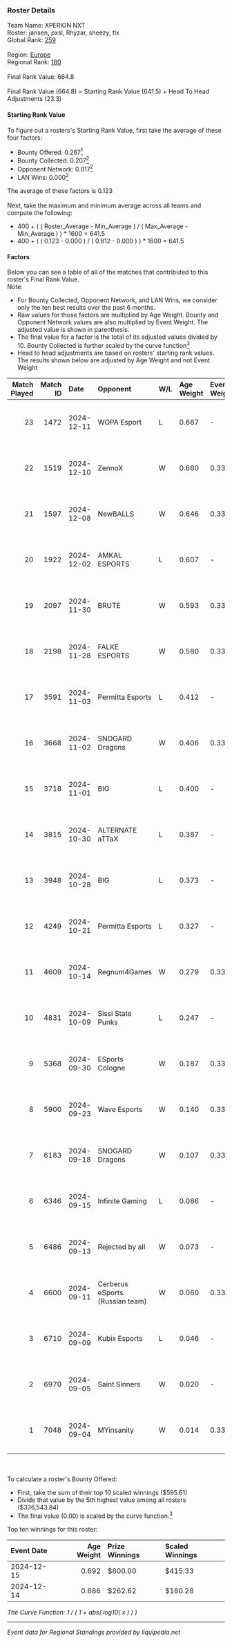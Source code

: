 ### Roster Details<br />
Team Name: XPERION NXT<br />
Roster: jansen, pxsl, Rhyzar, sheezy, tlx<br />
Global Rank: [259](../../standings_global_2025_03_01.md)<br />
<br />
Region: [Europe]( ../../standings_europe_2025_03_01.md)<br />
Regional Rank: [180]( ../../standings_europe_2025_03_01.md)<br />
<br />
Final Rank Value:  664.8<br />
<br />
Final Rank Value (664.8) = Starting Rank Value (641.5) + Head To Head Adjustments (23.3)<br />

#### Starting Rank Value<br />
To figure out a rosters's Starting Rank Value, first take the average of these four factors:<br />
- Bounty Offered: 0.267[<sup>1</sup>](#table2)
- Bounty Collected: 0.207[<sup>2</sup>](#table1)
- Opponent Network: 0.017[<sup>2</sup>](#table1)
- LAN Wins: 0.000[<sup>2</sup>](#table1)

The average of these factors is 0.123<br />
<br />
Next, take the maximum and minimum average across all teams and compute the following:<br />
- 400 + ( ( Roster_Average - Min_Average ) / ( Max_Average - Min_Average ) ) * 1600 = 641.5
- 400 + ( ( 0.123 - 0.000 ) / ( 0.812 - 0.000 ) ) * 1600 = 641.5


#### Factors<br />
Below you can see a table of all of the matches that contributed to this roster's Final Rank Value.<br />
Note:<br />

- For Bounty Collected, Opponent Network, and LAN Wins, we consider only the ten best results over the past 6 months.
- Raw values for those factors are multiplied by Age Weight. Bounty and Opponent Network values are also multiplied by Event Weight. The adjusted value is shown in parenthesis.
- The final value for a factor is the total of its adjusted values divided by 10. Bounty Collected is further scaled by the curve function[<sup>3</sup>](#curveFunction)
- Head to head adjustments are based on rosters' starting rank values. The results shown below are adjusted by Age Weight and not Event Weight
<span id="table1"></span><br />


| Match Played | Match ID | Date       | Opponent                        | W/L | Age Weight | Event Weight | Bounty Collected | Opponent Network | LAN Wins  | H2H Adj. | Roster                            |
| -: | -: | :- | :- | :- | :- | :- | :- | :- | :- | -: | :- |
|           23 |     1472 | 2024-12-11 | WOPA Esport                     | L   | 0.667      | -            | -                | -                | -         |    -6.28 | jansen, pxsl, Rhyzar, sheezy, tlx |
|           22 |     1519 | 2024-12-10 | ZennoX                          | W   | 0.660      | 0.333        | 0.001 (0.000)    | 0.093 (0.021)    | 0 (0.000) |    10.32 | jansen, pxsl, Rhyzar, sheezy, tlx |
|           21 |     1597 | 2024-12-08 | NewBALLS                        | W   | 0.646      | 0.333        | 0.001 (0.000)    | 0.196 (0.042)    | 0 (0.000) |    10.39 | jansen, pxsl, Rhyzar, sheezy, tlx |
|           20 |     1922 | 2024-12-02 | AMKAL ESPORTS                   | L   | 0.607      | -            | -                | -                | -         |    -6.09 | jansen, pxsl, Rhyzar, sheezy, tlx |
|           19 |     2097 | 2024-11-30 | BRUTE                           | W   | 0.593      | 0.333        | 0.004 (0.001)    | 0.347 (0.069)    | 0 (0.000) |    10.90 | jansen, pxsl, Rhyzar, sheezy, tlx |
|           18 |     2198 | 2024-11-28 | FALKE ESPORTS                   | W   | 0.580      | 0.333        | 0.000 (0.000)    | 0.046 (0.009)    | 0 (0.000) |     3.94 | jansen, pxsl, Rhyzar, sheezy, tlx |
|           17 |     3591 | 2024-11-03 | Permitta Esports                | L   | 0.412      | -            | -                | -                | -         |    -4.34 | jansen, pxsl, Rhyzar, sheezy, tlx |
|           16 |     3668 | 2024-11-02 | SNOGARD Dragons                 | W   | 0.406      | 0.338        | 0.000 (0.000)    | 0.042 (0.006)    | 0 (0.000) |     5.49 | jansen, pxsl, Rhyzar, sheezy, tlx |
|           15 |     3718 | 2024-11-01 | BIG                             | L   | 0.400      | -            | -                | -                | -         |    -0.11 | jansen, pxsl, Rhyzar, sheezy, tlx |
|           14 |     3815 | 2024-10-30 | ALTERNATE aTTaX                 | L   | 0.387      | -            | -                | -                | -         |    -2.31 | jansen, pxsl, Rhyzar, sheezy, tlx |
|           13 |     3948 | 2024-10-28 | BIG                             | L   | 0.373      | -            | -                | -                | -         |    -0.11 | jansen, pxsl, Rhyzar, sheezy, tlx |
|           12 |     4249 | 2024-10-21 | Permitta Esports                | L   | 0.327      | -            | -                | -                | -         |    -3.63 | jansen, pxsl, Rhyzar, sheezy, tlx |
|           11 |     4609 | 2024-10-14 | Regnum4Games                    | W   | 0.279      | 0.338        | 0.002 (0.000)    | 0.126 (0.012)    | 0 (0.000) |     4.19 | jansen, pxsl, Rhyzar, sheezy, tlx |
|           10 |     4831 | 2024-10-09 | Sissi State Punks               | L   | 0.247      | -            | -                | -                | -         |    -4.30 | jansen, pxsl, Rhyzar, sheezy, tlx |
|            9 |     5368 | 2024-09-30 | ESports Cologne                 | W   | 0.187      | 0.338        | -                | 0.019 (0.001)    | 0 (0.000) |     1.63 | jansen, pxsl, Rhyzar, sheezy, tlx |
|            8 |     5900 | 2024-09-23 | Wave Esports                    | W   | 0.140      | 0.338        | 0.001 (0.000)    | 0.124 (0.006)    | 0 (0.000) |     2.16 | jansen, pxsl, Rhyzar, sheezy, tlx |
|            7 |     6183 | 2024-09-18 | SNOGARD Dragons                 | W   | 0.107      | 0.338        | 0.000 (0.000)    | 0.042 (0.002)    | 0 (0.000) |     1.48 | jansen, pxsl, Rhyzar, sheezy, tlx |
|            6 |     6346 | 2024-09-15 | Infinite Gaming                 | L   | 0.086      | -            | -                | -                | -         |    -1.58 | jansen, pxsl, Rhyzar, sheezy, tlx |
|            5 |     6486 | 2024-09-13 | Rejected by all                 | W   | 0.073      | -            | -                | -                | 0 (0.000) |     0.64 | jansen, pxsl, Rhyzar, sheezy, tlx |
|            4 |     6600 | 2024-09-11 | Cerberus eSports (Russian team) | W   | 0.060      | 0.333        | 0.000 (0.000)    | 0.089 (0.002)    | -         |     0.81 | jansen, pxsl, Rhyzar, sheezy, tlx |
|            3 |     6710 | 2024-09-09 | Kubix Esports                   | L   | 0.046      | -            | -                | -                | -         |    -0.25 | jansen, pxsl, Rhyzar, sheezy, tlx |
|            2 |     6970 | 2024-09-05 | Saint Sinners                   | W   | 0.020      | -            | -                | -                | -         |     0.18 | jansen, pxsl, Rhyzar, sheezy, tlx |
|            1 |     7048 | 2024-09-04 | MYinsanity                      | W   | 0.014      | 0.338        | 0.002 (0.000)    | -                | -         |     0.23 | jansen, pxsl, Rhyzar, sheezy, tlx |

<br />
<span id="table2"></span><br />
To calculate a roster's Bounty Offered:<br />

- First, take the sum of their top 10 scaled winnings ($595.61)
- Divide that value by the 5th highest value among all rosters ($336,543.84)
- The final value (0.00) is scaled by the curve function.[<sup>3</sup>](#curveFunction)

Top ten winnings for this roster:<br />

| Event Date | Age Weight | Prize Winnings | Scaled Winnings |
| :- | -: | :- | :- |
| 2024-12-15 |      0.692 | $600.00        | $415.33         |
| 2024-12-14 |      0.686 | $262.62        | $180.28         |


<span id="curveFunction"></span>_The Curve Function: 1 / ( 1 + abs( log10( x ) ) )_<br />

---
_Event data for Regional Standings provided by liquipedia.net_<br />
